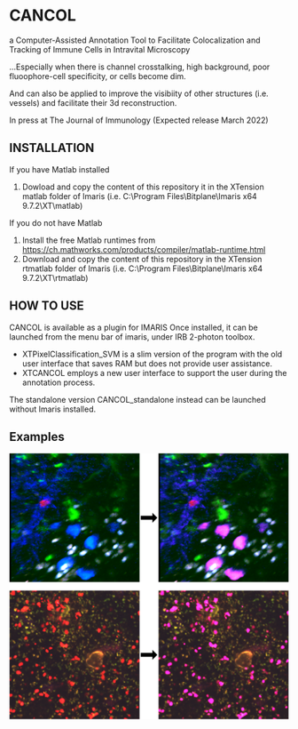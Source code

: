 # CANCOL
a Computer-Assisted Annotation Tool to Facilitate Colocalization and Tracking of Immune Cells in Intravital Microscopy

...Especially when there is channel crosstalking, high background, poor fluoophore-cell specificity, or cells become dim.

And can also be applied to improve the visibiity of other structures (i.e. vessels) and facilitate their 3d reconstruction.

In press at The Journal of Immunology (Expected release March 2022)

## INSTALLATION
If you have Matlab installed
1. Dowload and copy the content of this repository it in the XTension matlab folder of Imaris (i.e. C:\Program Files\Bitplane\Imaris x64 9.7.2\XT\matlab)

If you do not have Matlab
1. Install the free Matlab runtimes from https://ch.mathworks.com/products/compiler/matlab-runtime.html
2. Download and copy the content of this repository in the XTension rtmatlab folder of Imaris
(i.e. C:\Program Files\Bitplane\Imaris x64 9.7.2\XT\rtmatlab)

## HOW TO USE
CANCOL is available as a plugin for IMARIS
Once installed, it can be launched from the menu bar of imaris, under IRB 2-photon toolbox.
- XTPixelClassification_SVM is a slim version of the program with the old user interface that saves RAM but does not provide user assistance.
- XTCANCOL employs a new user interface to support the user during the annotation process.

The standalone version CANCOL_standalone instead can be launched without Imaris installed.

## Examples
![Resulting virtual channel specific for the cells of interest color-coded in magenta](/assets/examples_coloc.png)
